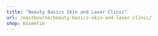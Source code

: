 ```yaml
---
title: "Beauty Basics Skin and Laser Clinic"
url: /eastbourne/beauty-basics-skin-and-laser-clinic/
shop: Kosmetik
---
```


